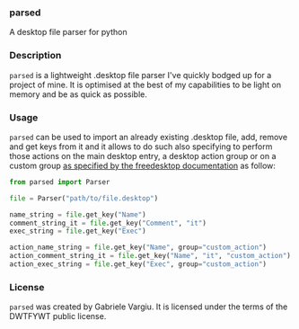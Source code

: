 ### parsed

A desktop file parser for python

### Description

`parsed` is a lightweight .desktop file parser I've quickly bodged up for a project of mine. It is optimised at the best of my capabilities to be light on memory and be as quick as possible.

### Usage

`parsed` can be used to import an already existing .desktop file, add, remove and get keys from it and it allows to do such also specifying to perform those actions on the main desktop entry, a desktop action group or on a custom group [as specified by the freedesktop documentation](https://specifications.freedesktop.org/desktop-entry-spec/latest/extending.html) as follow:

```python
from parsed import Parser

file = Parser("path/to/file.desktop")

name_string = file.get_key("Name")
comment_string_it = file.get_key("Comment", "it")
exec_string = file.get_key("Exec")

action_name_string = file.get_key("Name", group="custom_action")
action_comment_string_it = file.get_key("Name", "it", "custom_action")
action_exec_string = file.get_key("Exec", group="custom_action")
```

### License

`parsed` was created by Gabriele Vargiu. It is licensed under the terms of the DWTFYWT public license.
